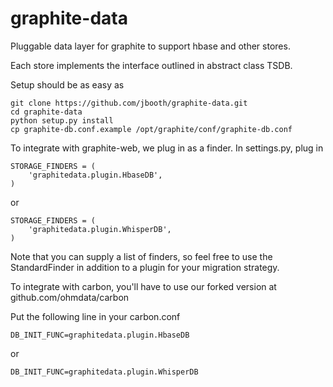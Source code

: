 graphite-data
=============

Pluggable data layer for graphite to support hbase and other stores.

Each store implements the interface outlined in abstract class TSDB.

Setup should be as easy as

    git clone https://github.com/jbooth/graphite-data.git
    cd graphite-data
    python setup.py install
    cp graphite-db.conf.example /opt/graphite/conf/graphite-db.conf

To integrate with graphite-web, we plug in as a finder.  In settings.py, plug in

    STORAGE_FINDERS = (
        'graphitedata.plugin.HbaseDB',
    )

or

    STORAGE_FINDERS = (
        'graphitedata.plugin.WhisperDB',
    )

Note that you can supply a list of finders, so feel free to use the StandardFinder in addition to a plugin for your migration strategy.

To integrate with carbon, you'll have to use our forked version at github.com/ohmdata/carbon

Put the following line in your carbon.conf

    DB_INIT_FUNC=graphitedata.plugin.HbaseDB

or

    DB_INIT_FUNC=graphitedata.plugin.WhisperDB
